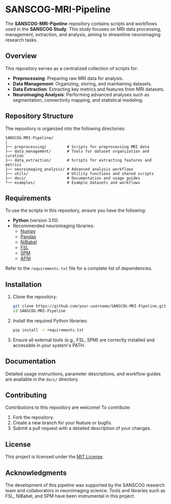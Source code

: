 # SANSCOG-MRI-Pipeline

The **SANSCOG-MRI-Pipeline** repository contains scripts and workflows used in the **SANSCOG Study**. This study focuses on MRI data processing, management, extraction, and analysis, aiming to streamline neuroimaging research tasks.

## Overview

This repository serves as a centralized collection of scripts for:
- **Preprocessing**: Preparing raw MRI data for analysis.
- **Data Management**: Organizing, storing, and maintaining datasets.
- **Data Extraction**: Extracting key metrics and features from MRI datasets.
- **Neuroimaging Analysis**: Performing advanced analyses such as segmentation, connectivity mapping, and statistical modeling.

## Repository Structure

The repository is organized into the following directories:

```
SANSCOG-MRI-Pipeline/
|
├── preprocessing/         # Scripts for preprocessing MRI data
├── data_management/       # Tools for dataset organization and curation
├── data_extraction/       # Scripts for extracting features and metrics
├── neuroimaging_analysis/ # Advanced analysis workflows
├── utils/                 # Utility functions and shared scripts
├── docs/                  # Documentation and usage guides
└── examples/              # Example datasets and workflows
```

## Requirements

To use the scripts in this repository, ensure you have the following:

- **Python** (version 3.10)
- Recommended neuroimaging libraries:
  - [Numpy](https://numpy.org/)
  - [Pandas](https://pandas.pydata.org/)
  - [NiBabel](https://nipy.org/nibabel/)
  - [FSL](https://fsl.fmrib.ox.ac.uk/fsl/fslwiki/)
  - [SPM](https://www.fil.ion.ucl.ac.uk/spm/)
  - [AFNI](https://afni.nimh.nih.gov/)

Refer to the `requirements.txt` file for a complete list of dependencies.

## Installation

1. Clone the repository:
   ```bash
   git clone https://github.com/your-username/SANSCOG-MRI-Pipeline.git
   cd SANSCOG-MRI-Pipeline
   ```

2. Install the required Python libraries:
   ```bash
   pip install -r requirements.txt
   ```

3. Ensure all external tools (e.g., FSL, SPM) are correctly installed and accessible in your system's PATH.

## Documentation

Detailed usage instructions, parameter descriptions, and workflow guides are available in the `docs/` directory.

## Contributing

Contributions to this repository are welcome! To contribute:
1. Fork the repository.
2. Create a new branch for your feature or bugfix.
3. Submit a pull request with a detailed description of your changes.

## License

This project is licensed under the [MIT License](LICENSE).

## Acknowledgments

The development of this pipeline was supported by the SANSCOG research team and collaborators in neuroimaging science. Tools and libraries such as FSL, NiBabel, and SPM have been instrumental in this project.
